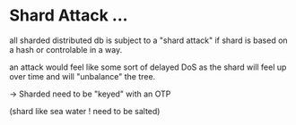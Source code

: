 # Shard Attack ...

all sharded distributed db is subject to a "shard attack"
if shard is based on a hash or controlable in a way.

an attack would feel like some sort of delayed DoS
as the shard will feel up over time and will "unbalance" the tree.

-> Sharded need to be "keyed" with an OTP

(shard like sea water ! need to be salted)






